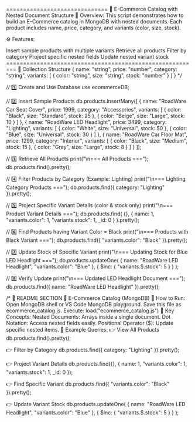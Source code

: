 ============================== 🛒 E-Commerce Catalog with Nested Document Structure
📘 Overview: This script demonstrates how to build an E-Commerce catalog in MongoDB with nested documents. Each product includes name, price, category, and variants (color, size, stock).

⚙️ Features:

Insert sample products with multiple variants
Retrieve all products
Filter by category
Project specific nested fields
Update nested variant stock
========================================================= 🧩 Collection Structure
{ name: "string", price: "number", category: "string", variants: [ { color: "string", size: "string", stock: "number" } ] }
*/

// 1️⃣ Create and Use Database use ecommerceDB;

// 2️⃣ Insert Sample Products db.products.insertMany([ { name: "RoadWare Car Seat Cover", price: 1999, category: "Accessories", variants: [ { color: "Black", size: "Standard", stock: 25 }, { color: "Beige", size: "Large", stock: 10 } ] }, { name: "RoadWare LED Headlight", price: 3499, category: "Lighting", variants: [ { color: "White", size: "Universal", stock: 50 }, { color: "Blue", size: "Universal", stock: 30 } ] }, { name: "RoadWare Car Floor Mat", price: 1299, category: "Interior", variants: [ { color: "Black", size: "Medium", stock: 15 }, { color: "Gray", size: "Large", stock: 8 } ] } ]);

// 3️⃣ Retrieve All Products print("\n=== All Products ==="); db.products.find().pretty();

// 4️⃣ Filter Products by Category (Example: Lighting) print("\n=== Lighting Category Products ==="); db.products.find({ category: "Lighting" }).pretty();

// 5️⃣ Project Specific Variant Details (color & stock only) print("\n=== Product Variant Details ==="); db.products.find( {}, { name: 1, "variants.color": 1, "variants.stock": 1, _id: 0 } ).pretty();

// 6️⃣ Find Products having Variant Color = Black print("\n=== Products with Black Variant ==="); db.products.find({ "variants.color": "Black" }).pretty();

// 7️⃣ Update Stock of Specific Variant print("\n=== Updating Stock for Blue LED Headlight ==="); db.products.updateOne( { name: "RoadWare LED Headlight", "variants.color": "Blue" }, { $inc: { "variants.$.stock": 5 } } );

// 8️⃣ Verify Update print("\n=== Updated LED Headlight Document ==="); db.products.find({ name: "RoadWare LED Headlight" }).pretty();

/*
📄 README SECTION
🛒 E-Commerce Catalog (MongoDB)
💾 How to Run:
Open MongoDB shell or VS Code MongoDB playground.
Save this file as ecommerce_catalog.js.
Execute: load("ecommerce_catalog.js")
🧠 Key Concepts:
Nested Documents: Arrays inside a single document.
Dot Notation: Access nested fields easily.
Positional Operator ($): Update specific nested items.
🧱 Example Queries:
👉 View All Products db.products.find().pretty();

👉 Filter by Category db.products.find({ category: "Lighting" }).pretty();

👉 Project Variant Details db.products.find({}, { name: 1, "variants.color": 1, "variants.stock": 1, _id: 0 });

👉 Find Specific Variant db.products.find({ "variants.color": "Black" }).pretty();

👉 Update Variant Stock db.products.updateOne( { name: "RoadWare LED Headlight", "variants.color": "Blue" }, { $inc: { "variants.$.stock": 5 } } );
